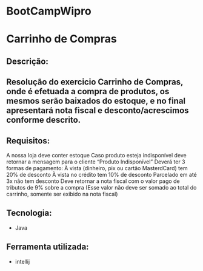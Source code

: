 # BootCampWipro

# Carrinho de Compras

## Descrição:
  <h2>Resolução do exercicio Carrinho de Compras, onde  </b>é efetuada a compra de produtos, os mesmos serão baixados do estoque, e no final
  </b> apresentará nota fiscal e desconto/acrescimos conforme descrito.</h2>

## Requisitos:
A nossa loja deve conter estoque
Caso produto esteja indisponível deve retornar a mensagem para o cliente “Produto Indisponível”
Deverá ter 3 formas de pagamento:
À vista (dinheiro, pix ou cartão MasterdCard) tem 20% de desconto
À vista no crédito tem 10% de desconto
Parcelado em até 3x não tem desconto
Deve retornar a nota fiscal com o valor pago de tributos de 9% sobre a compra (Esse valor não deve ser somado ao total do carrinho, somente ser exibido na nota fiscal)
## Tecnologia:
- Java
## Ferramenta utilizada:
- intellij

